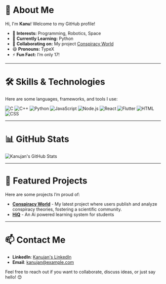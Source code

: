# 👋 About Me
Hi, I'm **Kanu**! Welcome to my GitHub profile!

- 👀 **Interests:** Programming, Robotics, Space
- 🌱 **Currently Learning:** Python
- 💞️ **Collaborating on:** My project [Conspiracy World](https://github.com/KanujanKing777/TheConspiracyWorld)
- 😄 **Pronouns:** TypeX
- ⚡ **Fun Fact:** I’m only 17!

---

# 🛠️ Skills & Technologies
Here are some languages, frameworks, and tools I use:

![C](https://img.shields.io/badge/language-C-blue?logo=c)
![C++](https://img.shields.io/badge/language-C%2B%2B-%2300599C.svg?logo=c%2B%2B&logoColor=white)
![Python](https://img.shields.io/badge/language-Python-%233776AB.svg?logo=python&logoColor=white)
![JavaScript](https://img.shields.io/badge/language-JavaScript-%23F7DF1E.svg?logo=javascript&logoColor=black)
![Node.js](https://img.shields.io/badge/runtime-Node.js-%23339933.svg?logo=node.js&logoColor=white)
![React](https://img.shields.io/badge/library-React-%2361DAFB.svg?logo=react&logoColor=black)
![Flutter](https://img.shields.io/badge/framework-Flutter-%2302569B.svg?logo=flutter&logoColor=white)
![HTML](https://img.shields.io/badge/markup-HTML-%23E34F26.svg?logo=html5&logoColor=white)
![CSS](https://img.shields.io/badge/styling-CSS-%231572B6.svg?logo=css3&logoColor=white)

---

# 📊 GitHub Stats
![Kanujan's GitHub Stats](https://github-readme-stats.vercel.app/api?username=KanujanKing777&show_icons=true&theme=radical)

---

# 🌟 Featured Projects
Here are some projects I’m proud of:

- **[Conspiracy World](https://github.com/KanujanKing777/TheConspiracyWorld)** - My latest project where users publish and analyze conspiracy theories, fostering a scientific community.
- **[HiQ](https://github.com/KanujanKing777/HiQ)** - An Ai powered learning system for students

---

# 📫 Contact Me
- **LinkedIn**: [Kanujan's LinkedIn](https://www.linkedin.com/in/kanujan-piragadeesh/)
- **Email**: [kanujan@example.com](mailto:kanujanpiragadeesh@gmail.com)

Feel free to reach out if you want to collaborate, discuss ideas, or just say hello! 😊

<!---
KanujanKing777/KanujanKing777 is a ✨ special ✨ repository because its `README.md` (this file) appears on your GitHub profile.
You can click the Preview link to take a look at your changes.
--->
